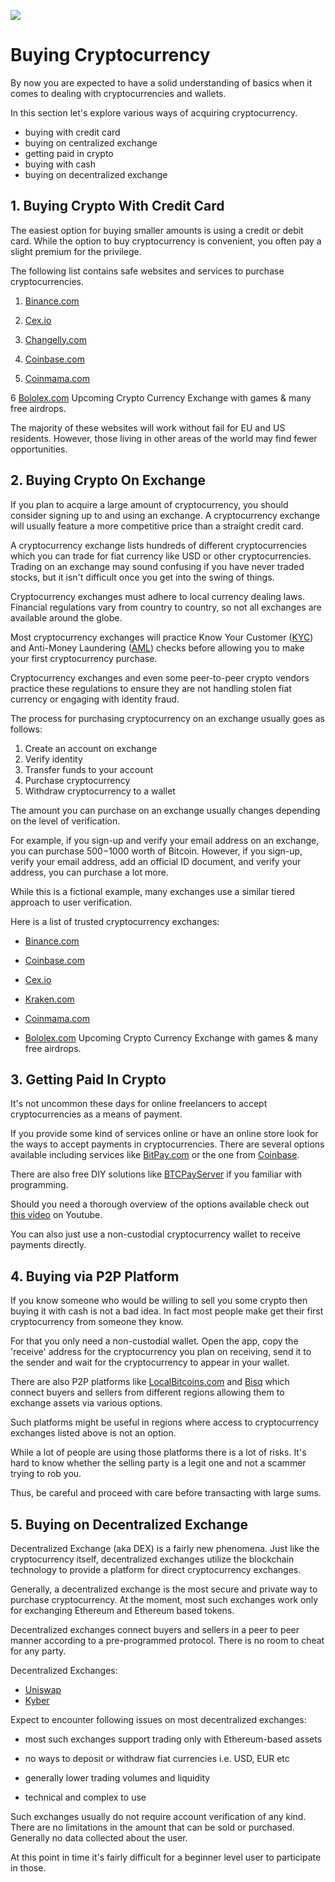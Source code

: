 ![](../images/06-main-l.png)

# Buying Cryptocurrency

By now you are expected to have a solid understanding of basics when it comes to dealing with cryptocurrencies and wallets.

In this section let's explore various ways of acquiring cryptocurrency.

- buying with credit card
- buying on centralized exchange
- getting paid in crypto
- buying with cash
- buying on decentralized exchange

## 1. Buying Crypto With Credit Card

The easiest option for buying smaller amounts is using a credit or debit card. While the option to buy cryptocurrency is convenient, you often pay a slight premium for the privilege. 

The following list contains safe websites and services to purchase cryptocurrencies.

1. [Binance.com](https://www.binance.com/en/register?ref=42579924)

2. [Cex.io](https://cex.io/r/2/up131140473/2)

3. [Changelly.com](https://changelly.com/?ref_id=gj6utb868eyusrf7)

4. [Coinbase.com](https://coinbase.com)

5. [Coinmama.com](https://go.coinmama.com/visit/?bta=61248&nci=5370)

6  [Bololex.com](https://bololex.com)	Upcoming Crypto Currency Exchange with games & many free airdrops.


The majority of these websites will work without fail for EU and US residents. However, those living in other areas of the world may find fewer opportunities.

## 2. Buying Crypto On Exchange

If you plan to acquire a large amount of cryptocurrency, you should consider signing up to and using an exchange. A cryptocurrency exchange will usually feature a more competitive price than a straight credit card. 

A cryptocurrency exchange lists hundreds of different cryptocurrencies which you can trade for fiat currency like USD or other cryptocurrencies. Trading on an exchange may sound confusing if you have never traded stocks, but it isn't difficult once you get into the swing of things. 

Cryptocurrency exchanges must adhere to local currency dealing laws. Financial regulations vary from country to country, so not all exchanges are available around the globe. 

Most cryptocurrency exchanges will practice Know Your Customer ([KYC](https://en.wikipedia.org/wiki/Know_your_customer)) and Anti-Money Laundering ([AML](https://en.wikipedia.org/wiki/Money_laundering#Combating)) checks before allowing you to make your first cryptocurrency purchase.

Cryptocurrency exchanges and even some peer-to-peer crypto vendors practice these regulations to ensure they are not handling stolen fiat currency or engaging with identity fraud.

The process for purchasing cryptocurrency on an exchange usually goes as follows:

1. Create an account on exchange
2. Verify identity
3. Transfer funds to your account
4. Purchase cryptocurrency
5. Withdraw cryptocurrency to a wallet

The amount you can purchase on an exchange usually changes depending on the level of verification. 

For example, if you sign-up and verify your email address on an exchange, you can purchase $500-$1000 worth of Bitcoin. However, if you sign-up, verify your email address, add an official ID document, and verify your address, you can purchase a lot more. 

While this is a fictional example, many exchanges use a similar tiered approach to user verification. 

Here is a list of trusted cryptocurrency exchanges:

* [Binance.com](https://www.binance.com/en/register?ref=42579924)

* [Coinbase.com](https://coinbase.com)

* [Cex.io](https://cex.io/r/0/up131140473/0)

* [Kraken.com](https://kraken.com)

* [Coinmama.com](https://go.coinmama.com/visit/?bta=61248&nci=5343)

* [Bololex.com](https://bololex.com)	Upcoming Crypto Currency Exchange with games & many free airdrops.

## 3. Getting Paid In Crypto

It's not uncommon these days for online freelancers to accept cryptocurrencies as a means of payment. 

If you provide some kind of services online or have an online store look for the ways to accept payments in cryptocurrencies. There are several options available including services like [BitPay.com](https://bitpay.com) or the one from [Coinbase](https://commerce.coinbase.com).

There are also free DIY solutions like [BTCPayServer](https://btcpayserver.org) if you familiar with programming.

Should you need a thorough overview of the options available check out [this video](https://www.youtube.com/watch?v=OA08wZNvN8c) on Youtube.

You can also just use a non-custodial cryptocurrency wallet to receive payments directly.

## 4. Buying via P2P Platform

If you know someone who would be willing to sell you some crypto then buying it with cash is not a bad idea. In fact most people make get their first cryptocurrency from someone they know.

For that you only need a non-custodial wallet. Open the app, copy the 'receive' address for the cryptocurrency you plan on receiving, send it to the sender and wait for the cryptocurrency to appear in your wallet.

There are also P2P platforms like [LocalBitcoins.com](https://localbitcoins.com) and [Bisq](https://bisq.network) which connect buyers and sellers from different regions allowing them to exchange assets via various options. 

Such platforms might be useful in regions where access to cryptocurrency exchanges listed above is not an option. 

While a lot of people are using those platforms there is a lot of risks. It's hard to know whether the selling party is a legit one and not a scammer trying to rob you. 

Thus, be careful and proceed with care before transacting with large sums.

## 5. Buying on Decentralized Exchange

Decentralized Exchange (aka DEX) is a fairly new phenomena. Just like the cryptocurrency itself, decentralized exchanges utilize the blockchain technology to provide a platform for direct cryptocurrency exchanges. 

Generally, a decentralized exchange is the most secure and private way to purchase cryptocurrency. At the moment, most such exchanges work only for exchanging Ethereum and Ethereum based tokens.

Decentralized exchanges connect buyers and sellers in a peer to peer manner according to a pre-programmed protocol. There is no room to cheat for any party.

Decentralized Exchanges:

- [Uniswap](https://uniswap.exchange/swap)
- [Kyber](https://kyberswap.com)

Expect to encounter following issues on most decentralized exchanges:

- most such exchanges support trading only with Ethereum-based assets

- no ways to deposit or withdraw fiat currencies i.e. USD, EUR etc

- generally lower trading volumes and liquidity 

- technical and complex to use 

Such exchanges usually do not require account verification of any kind. There are no limitations in the amount that can be sold or purchased. Generally no data collected about the user.

At this point in time it's fairly difficult for a beginner level user to participate in those.
